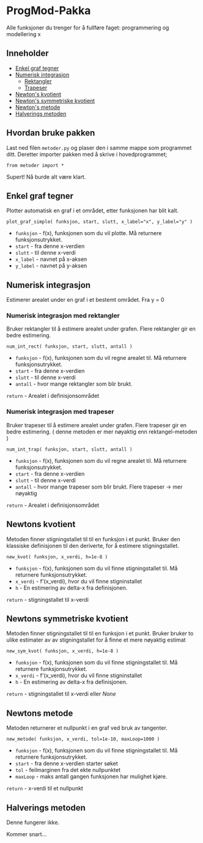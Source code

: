 # ProgMod-Pakka
Alle funksjoner du trenger for å fullføre faget: programmering og modellering x

## Inneholder

 - [Enkel graf tegner](#enkel-graf-tegner)
 - [Numerisk integrasjon](#numerisk-integrasjon)
   - [Rektangler](#numerisk-integrasjon-med-rektangler)
   - [Trapeser](#numerisk-integrasjon-med-trapeser)
 - [Newton's kvotient](#newtons-kvotient)
 - [Newton's symmetriske kvotient](#newtons-symmetriske-kvotient)
 - [Newton's metode](#newtons-metode)
 - [Halverings metoden](#halverings-metoden)
 

## Hvordan bruke pakken
Last ned filen `metoder.py` og plaser den i samme mappe som programmet ditt. Deretter importer pakken med å skrive i hovedprogrammet; 

`from metoder import *`

Supert! Nå burde alt være klart.

## Enkel graf tegner
Plotter automatisk en graf i et området, etter funksjonen har blit kalt. 

`plot_graf_simple( funksjon, start, slutt, x_label="x", y_label="y" )`

 - `funksjon` - f(x), funksjonen som du vil plotte. Må returnere funksjonsutrykket.
 - `start` - fra denne x-verdien 
 - `slutt` - til denne x-verdi 
 - `x_label` - navnet på x-aksen
 - `y_label` - navnet på y-aksen
  
 ## Numerisk integrasjon
Estimerer arealet under en graf i et bestemt området. Fra y = 0

 ### Numerisk integrasjon med rektangler
 Bruker rektangler til å estimere arealet under grafen. Flere rektangler gir en bedre estimering.
 
`num_int_rect( funksjon, start, slutt, antall )`

 - `funksjon` - f(x), funksjonen som du vil regne arealet til. Må returnere funksjonsutrykket.
 - `start` -  fra denne x-verdien 
 - `slutt` - til denne x-verdi 
 - `antall` - hvor mange rektangler som blir brukt. 
 
 `return` - Arealet i definisjonsområdet 
  
 
  ### Numerisk integrasjon med trapeser
  Bruker trapeser til å estimere arealet under grafen. Flere trapeser gir en bedre estimering. ( denne metoden er mer nøyaktig enn rektangel-metoden )
  
`num_int_trap( funksjon, start, slutt, antall )`

 - `funksjon` - f(x), funksjonen som du vil regne arealet til. Må returnere funksjonsutrykket.
 - `start` -  fra denne x-verdien 
 - `slutt` - til denne x-verdi 
 - `antall` - hvor mange trapeser som blir brukt. Flere trapeser -> mer nøyaktig
 
`return` - Arealet i definisjonsområdet 
 
 
 ## Newtons kvotient
 Metoden finner stigningstallet til til en funksjon i et punkt. Bruker den klassiske definisjonen til den deriverte, for å estimere stigningstallet.
 
 `new_kvot( funksjon, x_verdi, h=1e-8 )`
 
 - `funksjon` - f(x), funksjonen som du vil finne stigningstallet til. Må returnere funksjonsutrykket.
 - `x_verdi` - f'(x_verdi), hvor du vil finne stigninstallet
 - `h` - En estimering av delta-x fra definisjonen.
 
`return` - stigningstallet til x-verdi
 
 
  ## Newtons symmetriske kvotient
   Metoden finner stigningstallet til til en funksjon i et punkt. Bruker bruker to ulike estimater av av stigningstallet for å finne et mere nøyaktig estimat
 
 `new_sym_kvot( funksjon, x_verdi, h=1e-8 )`
 
 - `funksjon` - f(x), funksjonen som du vil finne stigningstallet til. Må returnere funksjonsutrykket.
 - `x_verdi` - f'(x_verdi), hvor du vil finne stigninstallet
 - `h` - En estimering av delta-x fra definisjonen.
 
`return` - stigningstallet til x-verdi eller _None_
 
  ## Newtons metode
   Metoden returnerer et nullpunkt i en graf ved bruk av tangenter.  
 
 `new_metode( funksjon, x_verdi, tol=1e-10, maxLoop=1000 )`
 
 - `funksjon` - f(x), funksjonen som du vil finne stigningstallet til. Må returnere funksjonsutrykket.
 - `start` - fra denne x-verdien starter søket
 - `tol` - feilmarginen fra det ekte nullpunktet
 - `maxLoop` - maks antall gangen funksjonen har mulighet kjøre.
 
`return` - x-verdi til et nullpunkt
 
  ## Halverings metoden
  Denne fungerer ikke. 
  
  Kommer snart...
 
  
